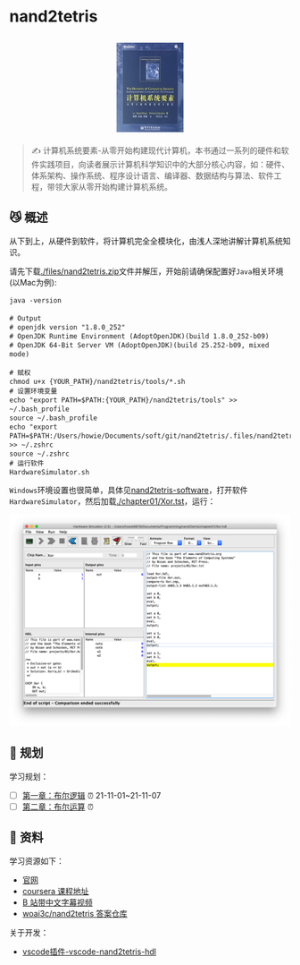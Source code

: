 # nand2tetris 

<h2 align=center>
<img src="./.files/images/nand2tetris.jpeg" width='120px' height='160px'>
</h2>

> ✍️ 计算机系统要素-从零开始构建现代计算机，本书通过一系列的硬件和软件实践项目，向读者展示计算机科学知识中的大部分核心内容，如：硬件、体系架构、操作系统、程序设计语言、编译器、数据结构与算法、软件工程，带领大家从零开始构建计算机系统。

## 😼 概述

从下到上，从硬件到软件，将计算机完全全模块化，由浅人深地讲解计算机系统知识。

请先下载[./files/nand2tetris.zip](./files/nand2tetris.zip)文件并解压，开始前请确保配置好`Java`相关环境(以Mac为例):

```shell
java -version

# Output
# openjdk version "1.8.0_252"
# OpenJDK Runtime Environment (AdoptOpenJDK)(build 1.8.0_252-b09)
# OpenJDK 64-Bit Server VM (AdoptOpenJDK)(build 25.252-b09, mixed mode)

# 赋权
chmod u+x {YOUR_PATH}/nand2tetris/tools/*.sh
# 设置环境变量
echo "export PATH=$PATH:{YOUR_PATH}/nand2tetris/tools" >> ~/.bash_profile
source ~/.bash_profile
echo "export PATH=$PATH:/Users/howie/Documents/soft/git/nand2tetris/.files/nand2tetris/tools" >> ~/.zshrc
source ~/.zshrc
# 运行软件
HardwareSimulator.sh
```

`Windows`环境设置也很简单，具体见[nand2tetris-software](https://www.nand2tetris.org/software)，打开软件`HardwareSimulator`，然后加载[./chapter01/Xor.tst](Xor.tst)，运行：

![Xor_demo](.files/images/Xor_demo.png)

## 🎯 规划

学习规划：
- [ ] [第一章：布尔逻辑](./chapter01/) ⏰ 21-11-01~21-11-07
- [ ] [第二章：布尔运算](./chapter01/) ⏰ 

##  👀 资料

学习资源如下：
- [官网](https://www.nand2tetris.org/)
- [coursera 课程地址](https://www.coursera.org/learn/build-a-computer/home/welcome)
- [B 站带中文字幕视频](https://www.bilibili.com/video/BV1KJ411s7QJ?p=1)
- [woai3c/nand2tetris 答案仓库](https://github.com/woai3c/nand2tetris)

关于开发：
- [vscode插件-vscode-nand2tetris-hdl](https://github.com/roblourens/vscode-nand2tetris-hdl)
